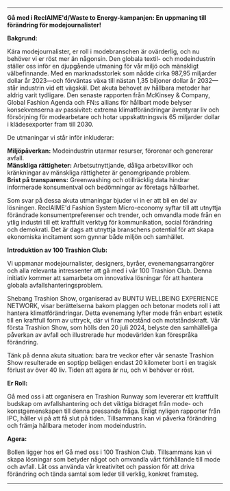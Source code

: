 ---

**Gå med i ReclAIME'd/Waste to Energy-kampanjen: En uppmaning till förändring för modejournalister!**

**Bakgrund:**

Kära modejournalister, er roll i modebranschen är ovärderlig, och nu behöver vi er röst mer än någonsin. Den globala textil- och modeindustrin ställer oss inför en djupgående utmaning för vår miljö och mänskligt välbefinnande. Med en marknadsstorlek som nådde cirka 987,95 miljarder dollar år 2023—och förväntas växa till nästan 1,35 biljoner dollar år 2032—står industrin vid ett vägskäl. Det akuta behovet av hållbara metoder har aldrig varit tydligare. Den senaste rapporten från McKinsey & Company, Global Fashion Agenda och FN:s allians för hållbart mode belyser konsekvenserna av passivitet: extrema klimatförändringar äventyrar liv och försörjning för modearbetare och hotar uppskattningsvis 65 miljarder dollar i klädesexporter fram till 2030.

De utmaningar vi står inför inkluderar:

**Miljöpåverkan:** Modeindustrin utarmar resurser, förorenar och genererar avfall.  
**Mänskliga rättigheter:** Arbetsutnyttjande, dåliga arbetsvillkor och kränkningar av mänskliga rättigheter är genomgripande problem.  
**Brist på transparens:** Greenwashing och otillräcklig data hindrar informerade konsumentval och bedömningar av företags hållbarhet.  

Som svar på dessa akuta utmaningar bjuder vi in er att bli en del av lösningen. ReclAIME'd Fashion System Micro-economy syftar till att utnyttja förändrade konsumentpreferenser och trender, och omvandla mode från en ytlig industri till ett kraftfullt verktyg för kommunikation, social förändring och demokrati. Det är dags att utnyttja branschens potential för att skapa ekonomiska incitament som gynnar både miljön och samhället.

**Introduktion av 100 Trashion Club:**

Vi uppmanar modejournalister, designers, byråer, evenemangsarrangörer och alla relevanta intressenter att gå med i vår 100 Trashion Club. Denna initiativ kommer att samarbeta om innovativa lösningar för att hantera globala avfallshanteringsproblem.

Shebang Trashion Show, organiserad av BUNTU WELLBEING EXPERIENCE NETWORK, visar berättelserna bakom plaggen och betonar modets roll i att hantera klimatförändringar. Detta evenemang lyfter mode från enbart estetik till en kraftfull form av uttryck, där vi firar motstånd och motståndskraft. Vår första Trashion Show, som hölls den 20 juli 2024, belyste den samhälleliga påverkan av avfall och illustrerade hur modevärlden kan förespråka förändring.

Tänk på denna akuta situation: bara tre veckor efter vår senaste Trashion Show resulterade en soptipp belägen endast 20 kilometer bort i en tragisk förlust av över 40 liv. Tiden att agera är nu, och vi behöver er röst.

**Er Roll:**

Gå med oss i att organisera en Trashion Runway som levererar ett kraftfullt budskap om avfallshantering och det viktiga bidraget från mode- och konstgemenskapen till denna pressande fråga. Enligt nyligen rapporter från IPC, håller vi på att få slut på tiden. Tillsammans kan vi påverka förändring och främja hållbara metoder inom modeindustrin.

**Agera:**

Bollen ligger hos er! Gå med oss i 100 Trashion Club. Tillsammans kan vi skapa lösningar som betyder något och omvandla vårt förhållande till mode och avfall. Låt oss använda vår kreativitet och passion för att driva förändring och tända samtal som leder till verklig, konkret framsteg.

---